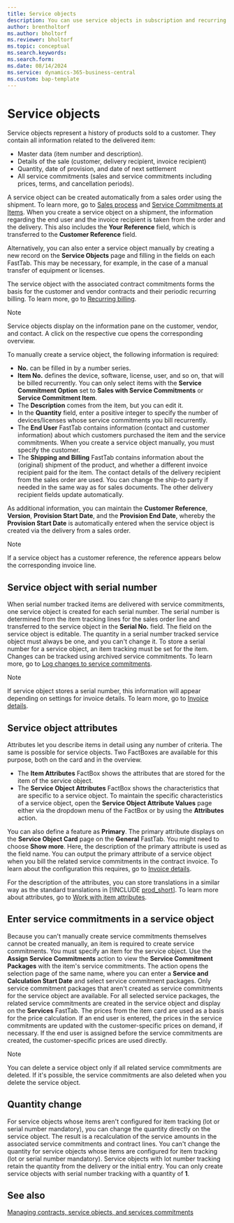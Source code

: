 ```yaml
---
title: Service objects
description: You can use service objects in subscription and recurring billing.
author: brentholtorf
ms.author: bholtorf
ms.reviewer: bholtorf
ms.topic: conceptual
ms.search.keywords: 
ms.search.form: 
ms.date: 08/14/2024
ms.service: dynamics-365-business-central
ms.custom: bap-template
---
```


# Service objects

Service objects represent a history of products sold to a customer. They contain all information related to the delivered item:

* Master data (item number and description).
* Details of the sale (customer, delivery recipient, invoice recipient)
* Quantity, date of provision, and date of next settlement
* All service commitments (sales and service commitments including prices, terms, and cancellation periods).

A service object can be created automatically from a sales order using the shipment. To learn more, go to [Sales process](../sales/sales-service-commitments.md) and [Service Commitments at Items](../masterdata/items.md). When you create a service object on a shipment, the information regarding the end user and the invoice recipient is taken from the order and the delivery. This also includes the **Your Reference** field, which is transferred to the **Customer Reference** field.

Alternatively, you can also enter a service object manually by creating a new record on the **Service Objects** page and filling in the fields on each FastTab. This may be necessary, for example, in the case of a manual transfer of equipment or licenses.

The service object with the associated contract commitments forms the basis for the customer and vendor contracts and their periodic recurring billing. To learn more, go to [Recurring billing](../recurring-billing.md).

> [!NOTE]
> Service objects display on the information pane on the customer, vendor, and contact. A click on the respective cue opens the corresponding overview.

To manually create a service object, the following information is required:

* **No.** can be filled in by a number series.
* **Item No.** defines the device, software, license, user, and so on, that will be billed recurrently. You can only select items with the **Service Commitment Option** set to **Sales with Service Commitments** or **Service Commitment Item**. 
* The **Description** comes from the item, but you can edit it.
* In the **Quantity** field, enter a positive integer to specify the number of devices/licenses whose service commitments you bill recurrently.
* The **End User** FastTab contains information (contact and customer information) about which customers purchased the item and the service commitments. When you create a service object manually, you must specify the customer.
* The **Shipping and Billing** FastTab contains information about the (original) shipment of the product, and whether a different invoice recipient paid for the item. The contact details of the delivery recipient from the sales order are used. You can change the ship-to party if needed in the same way as for sales documents. The other delivery recipient fields update automatically.

As additional information, you can maintain the **Customer Reference**, **Version**, **Provision Start Date**, and the **Provision End Date**, whereby the **Provision Start Date** is automatically entered when the service object is created via the delivery from a sales order.

> [!NOTE]
> If a service object has a customer reference, the reference appears below the corresponding invoice line.

## Service object with serial number

When serial number tracked items are delivered with service commitments, one service object is created for each serial number. The serial number is determined from the item tracking lines for the sales order line and transferred to the service object in the **Serial No.** field. The field on the service object is editable. The quantity in a serial number tracked service object must always be one, and you can't change it. To store a serial number for a service object, an item tracking must be set for the item. Changes can be tracked using archived service commitments. To learn more, go to [Log changes to service commitments](so-service-commitments.md#log-changes-to-service-commitments).

> [!NOTE]
> If service object stores a serial number, this information will appear depending on settings for invoice details. To learn more, go to [Invoice details](../setup/general.md#invoice-details).

## Service object attributes

Attributes let you describe items in detail using any number of criteria. The same is possible for service objects. Two FactBoxes are available for this purpose, both on the card and in the overview. 

* The **Item Attributes** FactBox shows the attributes that are stored for the item of the service object. 
* The **Service Object Attributes** FactBox shows the characteristics that are specific to a service object. To maintain the specific characteristics of a service object, open the **Service Object Attribute Values** page either via the dropdown menu of the FactBox or by using the **Attributes** action. 

You can also define a feature as **Primary**. The primary attribute displays on the **Service Object Card** page on the **General** FastTab. You might need to choose **Show more**. Here, the description of the primary attribute is used as the field name. You can output the primary attribute of a service object when you bill the related service commitments in the contract invoice. To learn about the configuration this requires, go to [Invoice details](../setup/general.md#invoice-details).

For the description of the attributes, you can store translations in a similar way as the standard translations in [!INCLUDE [prod_short](../../includes/prod_short.md)]. To learn more about attributes, go to [Work with item attributes](../../inventory-how-work-item-attributes.md).

## Enter service commitments in a service object

Because you can't manually create service commitments themselves cannot be created manually, an item is required to create service commitments. You must specify an item for the service object. Use the **Assign Service Commitments** action to view the **Service Commitment Packages** with the item's service commitments. The action opens the selection page of the same name, where you can enter a **Service and Calculation Start Date** and select service commitment packages. Only service commitment packages that aren't created as service commitments for the service object are available. For all selected service packages, the related service commitments are created in the service object and display on the **Services** FastTab. The prices from the item card are used as a basis for the price calculation. If an end user is entered, the prices in the service commitments are updated with the customer-specific prices on demand, if necessary. If the end user is assigned before the service commitments are created, the customer-specific prices are used directly.

> [!NOTE]
> You can delete a service object only if all related service commitments are deleted. If it's possible, the service commitments are also deleted when you delete the service object.

## Quantity change

For service objects whose items aren't configured for item tracking (lot or serial number mandatory), you can change the quantity directly on the service object. The result is a recalculation of the service amounts in the associated service commitments and contract lines.
You can't change the quantity for service objects whose items are configured for item tracking (lot or serial number mandatory). Service objects with lot number tracking retain the quantity from the delivery or the initial entry. You can only create service objects with serial number tracking with a quantity of **1**.

## See also

[Managing contracts, service objects, and services commitments](contracts-services-mgmt.md)  